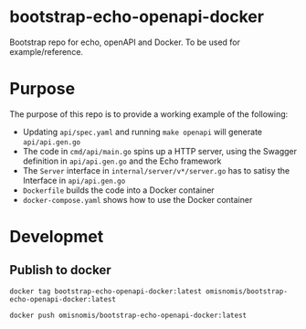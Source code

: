 # bootstrap-echo-openapi-docker

Bootstrap repo for echo, openAPI and Docker. To be used for example/reference.

# Purpose

The purpose of this repo is to provide a working example of the following:

* Updating `api/spec.yaml` and running `make openapi` will generate `api/api.gen.go`
* The code in `cmd/api/main.go` spins up a HTTP server, using the Swagger definition in `api/api.gen.go` and the Echo framework
* The `Server` interface in `internal/server/v*/server.go` has to satisy the Interface in `api/api.gen.go`
* `Dockerfile` builds the code into a Docker container
* `docker-compose.yaml` shows how to use the Docker container


# Developmet

## Publish to docker

```
docker tag bootstrap-echo-openapi-docker:latest omisnomis/bootstrap-echo-openapi-docker:latest

docker push omisnomis/bootstrap-echo-openapi-docker:latest
```
